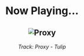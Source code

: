 <div align="center"> 
<h1>Now Playing...</h1>

![Proxy](https://i.scdn.co/image/ab67616d00001e02002cbddeb2d018f48be21f6b)
--
_<p>Track: Proxy - Tulip </p>_
</div>
